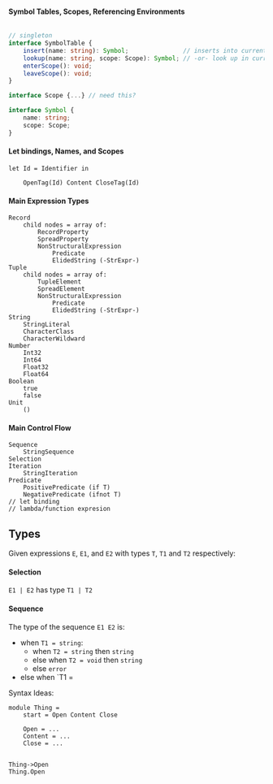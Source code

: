 
#### Symbol Tables, Scopes, Referencing Environments
```ts

// singleton
interface SymbolTable {
    insert(name: string): Symbol;               // inserts into current scope
    lookup(name: string, scope: Scope): Symbol; // -or- look up in current scope?
    enterScope(): void;
    leaveScope(): void;
}

interface Scope {...} // need this?

interface Symbol {
    name: string;
    scope: Scope;
}


```










#### Let bindings, Names, and Scopes
```
let Id = Identifier in

    OpenTag(Id) Content CloseTag(Id)

```



#### Main Expression Types
```
Record
    child nodes = array of:
        RecordProperty
        SpreadProperty
        NonStructuralExpression
            Predicate
            ElidedString (-StrExpr-)
Tuple
    child nodes = array of:
        TupleElement
        SpreadElement
        NonStructuralExpression
            Predicate
            ElidedString (-StrExpr-)
String
    StringLiteral
    CharacterClass
    CharacterWildward
Number
    Int32
    Int64
    Float32
    Float64
Boolean
    true
    false
Unit
    ()
```

#### Main Control Flow
```
Sequence
    StringSequence
Selection
Iteration
    StringIteration
Predicate
    PositivePredicate (if T)
    NegativePredicate (ifnot T)
// let binding
// lambda/function expresion
```




## Types

Given expressions `E`, `E1`, and `E2` with types `T`, `T1` and `T2` respectively:

#### Selection
`E1 | E2` has type `T1 | T2`

#### Sequence
The type of the sequence `E1 E2` is:
- when `T1 = string`:
    - when `T2 = string` then `string`
    - else when `T2 = void` then `string`
    - else `error`
- else when `T1 = 





Syntax Ideas:
```
module Thing =
    start = Open Content Close

    Open = ...
    Content = ...
    Close = ...


Thing->Open
Thing.Open

```

